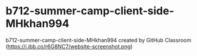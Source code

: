 # b712-summer-camp-client-side-MHkhan994
b712-summer-camp-client-side-MHkhan994 created by GitHub Classroom
(https://i.ibb.co/r6G8NC7/website-screenshot.png)
